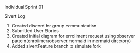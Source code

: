 Individual Sprint 01

Sivert Log

1) Created discord for group communication
2) Submitted User Stories
3) Created initial diagram for enrollment request using observer pattern(enrollmentobserver.mermaid in mermaid directory)
4) Added sivertFeature branch to simulate fork